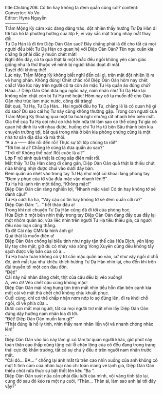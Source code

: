 title:Chương206: Có tin hay không ta đem quần cũng cởi?
content:
Convertor: Vo Vo<br>Editor: Hyna Nguyễn<br>—————-<br>Trầm Mộng Kỳ cảm xúc đang dâng trào, đột nhiên thấy hướng Tư Dạ Hàn đi tới tựa hồ là phương hướng của lớp F, vì vậy sắc mặt trong nháy mắt thay đổi.<br>Tư Dạ Hàn là đi tìm Diệp Oản Oản sao? Đây chẳng phải là để cho tất cả mọi người đều biết Tư Dạ Hàn có quan hệ với Diệp Oản Oản? Tên ngu xuẩn kia chẳng là phải đắc ý muốn chết mất!<br>Nghĩ đến đây, cô ta quả thật là một khắc đều ngồi không yên cảm giác giống như là thứ thuộc về mình bị người khác đoạt đi mất.<br>Tuyệt đối không thể!<br>Lúc này, Trầm Mộng Kỳ không biết nghĩ đến cái gì, trên mặt đột nhiên lộ ra vẻ hưng phấn. Không đúng! Chết chắc rồi! Diệp Oản Oản hôm nay chết chắc! Vào lúc này trên người cô ta còn ăn mặc Tư Hạ quần áo đúng chứ?<br>Hàaa…! Diệp Oản Oản đứa ngu ngốc này, nam nhân như Tư Dạ Hàn lại không nắm chặt còn bị Tư Hạ mê hoặc! Hôm nay cô ta muốn để cho Oản Oản như trúc lam múc nước, công dã tràng!<br>Bất quá, Tư Hạ, Tư Dạ Hàn… Hai người đều họ Tư, chẳng lẽ là có quan hệ gì đó sao? Dù sao cái họ Tư này cũng không thường gặp. Trong con ngươi của Trầm Mộng Kỳ thoáng qua một tia hoài nghi nhưng rất nhanh liền biến mất.<br>Gia thế của Tư Hạ coi như có khá hơn nữa thì làm sao có thể cùng Tư gia có quan hệ dính líu với nhau được, huống chi Tư Hạ từ bên Sâu thành bên kia chuyển trường tới, bất quá trong nhà ở bên kia phỏng chừng cũng là một nhà tư sản địa đầu xà mà thôi.<br>“A a a —— đến rồi đến rồi! Thực sự tới lớp chúng ta rồi!”<br>“Tới tìm ai a? Chẳng lẽ cũng là đưa quần áo sao?”<br>“Trời ơi! Không thể nào! Rốt cuộc là ai?”<br>Lớp F nữ sinh quả thật là cũng sắp điên mất rồi.<br>Mắt thấy Tư Dạ Hàn càng đi càng gần, Diệp Oản Oản quả thật là thiếu chút nữa không nhịn được chui vào dưới đáy bàn.<br>Đem quần áo nhét vào trong tay Tư Hạ như một củ khoai lang phỏng tay “Đem y phục của tớ vừa đưa mặc vào nhanh lên!!!”<br>Tư Hạ hừ lạnh rên một tiếng, “Không mặc!”<br>Diệp Oản Oản cắn răng nghiến lợi, “Nhanh mặc vào! Có tin hay không tớ sẽ đánh cậu!”<br>Tư Hạ cười ha ha, “Vậy cậu có tin hay không tớ sẽ đem quần cởi ra?”<br>Diệp Oản Oản: “… ” tiết tháo đâu a!<br>Trong khi nói chuyện Tư Dạ Hàn cũng đã đi tới cửa phòng học.<br>Hứa Dịch ở một bên nhìn thấy trong tay Diệp Oản Oản đang đẩy qua đẩy lại một nhóm quần áo, vừa liếc nhìn trên người Tư Hạ tiểu thiếu gia, cả người đều náo loạn căng thẳng.<br>Ta đi! Cái này CMN là hình ảnh gì!<br>Quả thật là muốn điên a!<br>Diệp Oản Oản chống lại biểu tình như ngày tận thế của Hứa Dịch, yên lặng lấy tay che mặt, giờ dù có nhảy vào sông Vong Xuyên cũng đều không tẩy sạch được vấy bấn của cô a…<br>Tư Hạ hoàn toàn không có ý tứ cần mặc quần áo vào, cứ như vậy ngồi ở chỗ đó, ánh mắt tựa như khiêu khích hướng Tư Dạ Hàn nhìn lại, cho đến khi trên đùi truyền tới một cơn đau đớn.<br>“Đệt!”<br>Cái này nữ nhân đáng chết, thịt của cậu đều bị véo xuống!<br>A, véo đi! Véo chết cậu cũng không mặc!<br>Diệp Oản Oản mài răng hung tợn trợn mắt nhìn tiểu hỗn đản bên cạnh kia một cái vẻ mặt thà chết chứ không chịu khuất phục.<br>Cuối cùng, chỉ có thể chấp nhận nơm nớp lo sợ đứng lên, đi ra khỏi chỗ ngồi, đi về phía cửa…<br>Dưới con mắt mọi người, tất cả mọi người trơ mắt nhìn lấy Diệp Oản Oản đứng dậy hướng nam nhân kia đi tới.<br>“Đệt! Diệp Oản Oản muốn làm gì?”<br>“Thật đúng là hồ ly tinh, nhìn thấy nam nhân liền vội vã nhanh chóng nhào lên!”<br>…<br>Diệp Oản Oản vào lúc này làm gì có tâm tư quản người khác, giờ phút này toàn thân cao thấp cùng từng cái lỗ chân lông của cô đều đang trong trạng thái cực độ khẩn trương, tất cả sự chú ý đều ở trên người nam nhân trước mắt.<br>“Cái đó… BA… ” chống lại ánh mắt từ trên cao nhìn xuống của anh không có một tí tình cảm của nhân loại nào chỉ toàn mang vẻ lạnh giá, Diệp Oản Oản thiếu chút nữa thực sự bật thốt lên kêu “Ba “.<br>Diệp Oản Oản suýt nữa cắn phải đầu lưỡi của mình, vội vàng tỉnh táo lại, cứng đờ sau đó kéo ra một nụ cười, “Thân… Thân ái, làm sao anh lại tới đây vậy?”